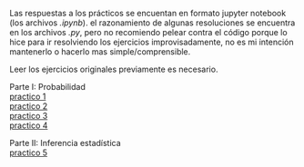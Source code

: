 Las respuestas a los prácticos se encuentan en formato jupyter notebook (los archivos *.ipynb*). el razonamiento de algunas resoluciones se encuentra en los archivos *.py*, pero no recomiendo pelear contra el código porque lo hice para ir resolviendo los ejercicios improvisadamente, no es mi intención mantenerlo o hacerlo mas simple/comprensible.  

Leer los ejercicios originales previamente es necesario.  

Parte I: Probabilidad   
[practico 1](https://drive.google.com/open?id=1X4ZGeWQ1vZYP2aSQvWfEOVqeW-tZedKD)   
[practico 2](https://drive.google.com/open?id=1N98T6xU6Girdz2Ngt9CzE8Mjy97uICZ6)   
[practico 3](https://drive.google.com/open?id=1JJ6D0K4PxrUNBxusu_mlLYhUlXX-txsN)   
[practico 4](https://drive.google.com/open?id=1-JTwBg0Nt9jOuQX1vgStpW-089dZVUMe)   

Parte II: Inferencia estadística  
[practico 5](https://drive.google.com/open?id=1-pYfXfjIRCm-M-QaY0ZuNqsRWSmAHLyV)   


